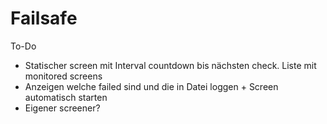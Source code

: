 # Failsafe

To-Do
- Statischer screen mit Interval countdown bis nächsten check. Liste mit monitored screens
- Anzeigen welche failed sind und die in Datei loggen + Screen automatisch starten
- Eigener screener?

